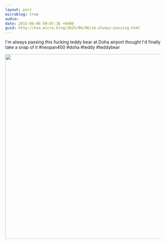 ```yaml
---
layout: post
microblog: true
audio: 
date: 2015-06-06 09:07:36 +0400
guid: http://kaa.micro.blog/2015/06/06/im-always-passing.html
---
```

I'm always passing this fucking teddy bear at Doha airport thought I'd finally take a snap of it #neopan400 #doha #teddy #teddybear

<img src="https://micro.kaa.bz/uploads/2018/231e9de98e.jpg" width="600" height="600" />
